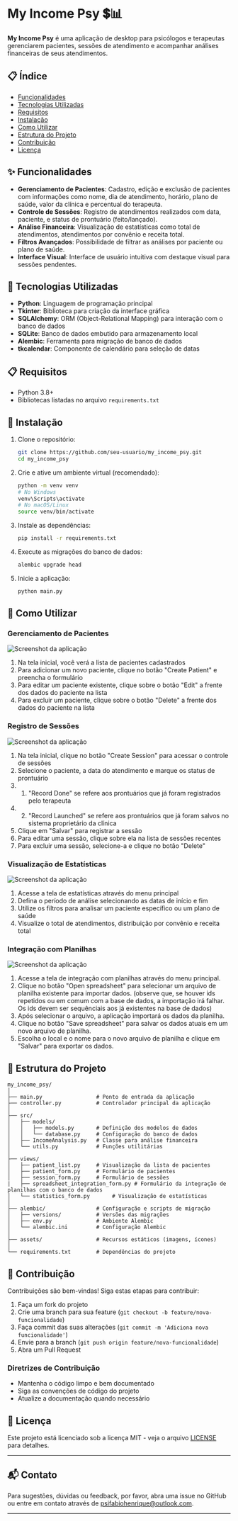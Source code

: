 # My Income Psy 💲📊

**My Income Psy** é uma aplicação de desktop para psicólogos e terapeutas gerenciarem pacientes, sessões de atendimento e acompanhar análises financeiras de seus atendimentos.

## 📋 Índice

- [Funcionalidades](#-funcionalidades)
- [Tecnologias Utilizadas](#-tecnologias-utilizadas)
- [Requisitos](#-requisitos)
- [Instalação](#-instalação)
- [Como Utilizar](#-como-utilizar)
- [Estrutura do Projeto](#-estrutura-do-projeto)
- [Contribuição](#-contribuição)
- [Licença](#-licença)

## ✨ Funcionalidades

- **Gerenciamento de Pacientes**: Cadastro, edição e exclusão de pacientes com informações como nome, dia de atendimento, horário, plano de saúde, valor da clínica e percentual do terapeuta.
- **Controle de Sessões**: Registro de atendimentos realizados com data, paciente, e status de prontuário (feito/lançado).
- **Análise Financeira**: Visualização de estatísticas como total de atendimentos, atendimentos por convênio e receita total.
- **Filtros Avançados**: Possibilidade de filtrar as análises por paciente ou plano de saúde.
- **Interface Visual**: Interface de usuário intuitiva com destaque visual para sessões pendentes.

## 🔧 Tecnologias Utilizadas

- **Python**: Linguagem de programação principal
- **Tkinter**: Biblioteca para criação da interface gráfica
- **SQLAlchemy**: ORM (Object-Relational Mapping) para interação com o banco de dados
- **SQLite**: Banco de dados embutido para armazenamento local
- **Alembic**: Ferramenta para migração de banco de dados
- **tkcalendar**: Componente de calendário para seleção de datas

## 📋 Requisitos

- Python 3.8+
- Bibliotecas listadas no arquivo `requirements.txt`

## 🚀 Instalação

1. Clone o repositório:
   ```bash
   git clone https://github.com/seu-usuario/my_income_psy.git
   cd my_income_psy
   ```

2. Crie e ative um ambiente virtual (recomendado):
   ```bash
   python -m venv venv
   # No Windows
   venv\Scripts\activate
   # No macOS/Linux
   source venv/bin/activate
   ```

3. Instale as dependências:
   ```bash
   pip install -r requirements.txt
   ```

4. Execute as migrações do banco de dados:
   ```bash
   alembic upgrade head
   ```

5. Inicie a aplicação:
   ```bash
   python main.py
   ```

## 📝 Como Utilizar

### Gerenciamento de Pacientes

![Screenshot da aplicação](assets/screenshot_patient_list.png)

1. Na tela inicial, você verá a lista de pacientes cadastrados
2. Para adicionar um novo paciente, clique no botão "Create Patient" e preencha o formulário
3. Para editar um paciente existente, clique sobre o botão "Edit" a frente dos dados do paciente na lista
4. Para excluir um paciente, clique sobre o botão "Delete" a frente dos dados do paciente na lista

### Registro de Sessões

![Screenshot da aplicação](assets/screenshot_session_form.png)

1. Na tela inicial, clique no botão "Create Session" para acessar o controle de sessões
2. Selecione o paciente, a data do atendimento e marque os status de prontuário
2. 1. "Record Done" se refere aos prontuários que já foram registrados pelo terapeuta
2. 2. "Record Launched" se refere aos prontuários que já foram salvos no sistema proprietário da clínica
3. Clique em "Salvar" para registrar a sessão
4. Para editar uma sessão, clique sobre ela na lista de sessões recentes
5. Para excluir uma sessão, selecione-a e clique no botão "Delete"

### Visualização de Estatísticas

![Screenshot da aplicação](assets/screenshot_statistics_form.png)

1. Acesse a tela de estatísticas através do menu principal
2. Defina o período de análise selecionando as datas de início e fim
3. Utilize os filtros para analisar um paciente específico ou um plano de saúde
4. Visualize o total de atendimentos, distribuição por convênio e receita total

### Integração com Planilhas

![Screenshot da aplicação](assets/screenshot_spreadsheet_integration.png)

1. Acesse a tela de integração com planilhas através do menu principal.
2. Clique no botão "Open spreadsheet" para selecionar um arquivo de planilha existente para importar dados. (observe que, se houver ids repetidos ou em comum com a base de dados, a importação irá falhar. Os ids devem ser sequênciais aos já existentes na base de dados)
3. Após selecionar o arquivo, a aplicação importará os dados da planilha.
4. Clique no botão "Save spreadsheet" para salvar os dados atuais em um novo arquivo de planilha.
5. Escolha o local e o nome para o novo arquivo de planilha e clique em "Salvar" para exportar os dados.

## 📁 Estrutura do Projeto

```
my_income_psy/
│
├── main.py                 # Ponto de entrada da aplicação
├── controller.py           # Controlador principal da aplicação
│
├── src/
│   ├── models/
│   │   ├── models.py       # Definição dos modelos de dados
│   │   └── database.py     # Configuração do banco de dados
│   ├── IncomeAnalysis.py   # Classe para análise financeira
│   └── utils.py            # Funções utilitárias
│
├── views/
│   ├── patient_list.py     # Visualização da lista de pacientes
│   ├── patient_form.py     # Formulário de pacientes
│   ├── session_form.py     # Formulário de sessões
|   ├── spreadsheet_integration_form.py # Formulário da integração de planilhas com o banco de dados
│   └── statistics_form.py       # Visualização de estatísticas
│
├── alembic/                # Configuração e scripts de migração
│   ├── versions/           # Versões das migrações
│   ├── env.py              # Ambiente Alembic
│   └── alembic.ini         # Configuração Alembic
│
├── assets/                 # Recursos estáticos (imagens, ícones)
│
└── requirements.txt        # Dependências do projeto
```

## 🤝 Contribuição

Contribuições são bem-vindas! Siga estas etapas para contribuir:

1. Faça um fork do projeto
2. Crie uma branch para sua feature (`git checkout -b feature/nova-funcionalidade`)
3. Faça commit das suas alterações (`git commit -m 'Adiciona nova funcionalidade'`)
4. Envie para a branch (`git push origin feature/nova-funcionalidade`)
5. Abra um Pull Request

### Diretrizes de Contribuição

- Mantenha o código limpo e bem documentado
- Siga as convenções de código do projeto
- Atualize a documentação quando necessário

## 📄 Licença

Este projeto está licenciado sob a licença MIT - veja o arquivo [LICENSE](LICENSE) para detalhes.

---

## 📬 Contato

Para sugestões, dúvidas ou feedback, por favor, abra uma issue no GitHub ou entre em contato através de [psifabiohenrique@outlook.com](mailto:psifabiohenrique@outlook.com).

---